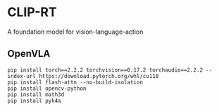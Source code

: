 # CLIP-RT
A foundation model for vision-language-action 
## OpenVLA
```shell
pip install torch==2.2.2 torchvision==0.17.2 torchaudio==2.2.2 --index-url https://download.pytorch.org/whl/cu118
pip install flash-attn --no-build-isolation
pip install opencv-python
pip install math3d
pip install pyk4a
```
